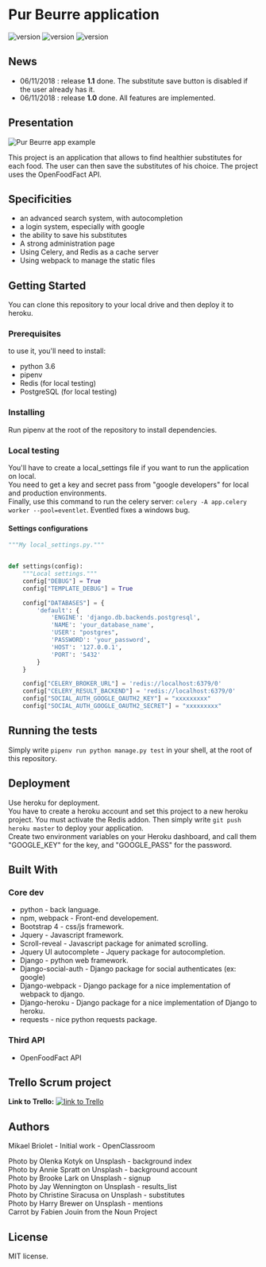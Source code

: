 
# Pur Beurre application

![version](https://img.shields.io/badge/version-1.1-blue.svg?longCache=true&style=flat-square) ![version](https://img.shields.io/badge/python-3.6-ligh.svg?longCache=true&style=flat-square) ![version](https://img.shields.io/badge/project-web_app-orange.svg?longCache=true&style=flat-square)

## News

- 06/11/2018 : release **1.1** done. The substitute save button is disabled if the user already has it.
- 06/11/2018 : release **1.0** done. All features are implemented.  

## Presentation

![Pur Beurre app example](https://i.imgur.com/cnvOiDb.jpg)

This project is an application that allows to find healthier substitutes for each food. The user can then save the substitutes of his choice. The project uses the OpenFoodFact API.

## Specificities

- an advanced search system, with autocompletion
- a login system, especially with google
- the ability to save his substitutes
- A strong administration page
- Using Celery, and Redis as a cache server
- Using webpack to manage the static files

## Getting Started

You can clone this repository to your local drive and then deploy it to heroku.

### Prerequisites

to use it, you'll need to install:

- python 3.6
- pipenv
- Redis (for local testing)
- PostgreSQL (for local testing)

### Installing

Run pipenv at the root of the repository to install dependencies.

### Local testing

You'll have to create a local_settings file if you want to run the application on local.  
You need to get a key and secret pass from "google developers" for local and production environments.  
Finally, use this command to run the celery server:
```celery -A app.celery worker --pool=eventlet```. Eventled fixes a windows bug.

#### Settings configurations

```python
"""My local_settings.py."""


def settings(config):
    """Local settings."""
    config["DEBUG"] = True
    config["TEMPLATE_DEBUG"] = True

    config["DATABASES"] = {
        'default': {
            'ENGINE': 'django.db.backends.postgresql',
            'NAME': 'your_database_name',
            'USER': "postgres",
            'PASSWORD': 'your_password',
            'HOST': '127.0.0.1',
            'PORT': '5432'
        }
    }

    config["CELERY_BROKER_URL"] = 'redis://localhost:6379/0'
    config["CELERY_RESULT_BACKEND"] = 'redis://localhost:6379/0'
    config["SOCIAL_AUTH_GOOGLE_OAUTH2_KEY"] = "xxxxxxxxx"
    config["SOCIAL_AUTH_GOOGLE_OAUTH2_SECRET"] = "xxxxxxxxx"

```

## Running the tests

Simply write ```pipenv run python manage.py test``` in your shell, at the root of this repository.

## Deployment

Use heroku for deployment.  
You have to create a heroku account and set this project to a new heroku project. You must activate the Redis addon. Then simply write ```git push heroku master``` to deploy your application.  
Create two environment variables on your Heroku dashboard, and call them "GOOGLE_KEY" for the key, and "GOOGLE_PASS" for the password.  

## Built With

### Core dev

- python - back language.  
- npm, webpack - Front-end developement.  
- Bootstrap 4 - css/js framework.  
- Jquery - Javascript framework.
- Scroll-reveal - Javascript package for animated scrolling.
- Jquery UI autocomplete - Jquery package for autocompletion.  
- Django - python web framework.  
- Django-social-auth - Django package for social authenticates (ex: google)
- Django-webpack - Django package for a nice implementation of webpack to django.
- Django-heroku - Django package for a nice implementation of Django to heroku.
- requests - nice python requests package.

### Third API

- OpenFoodFact API

## Trello Scrum project

**Link to Trello:**
[![link to Trello](https://i.imgur.com/JrioLlb.jpg)](https://trello.com/p8_pure_beurre)

## Authors

Mikael Briolet - Initial work - OpenClassroom

Photo by Olenka Kotyk on Unsplash - background index  
Photo by Annie Spratt on Unsplash - background account  
Photo by Brooke Lark on Unsplash - signup  
Photo by Jay Wennington on Unsplash - results_list  
Photo by Christine Siracusa on Unsplash - substitutes  
Photo by Harry Brewer on Unsplash - mentions  
Carrot by Fabien Jouin from the Noun Project  

## License

MIT license.